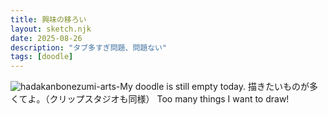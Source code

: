 ```yaml
---
title: 興味の移ろい
layout: sketch.njk
date: 2025-08-26
description: "タブ多すぎ問題、問題ない"
tags: [doodle]
---
```


![hadakanbonezumi-arts-My doodle is still empty today.](/images/20250826.png)
描きたいものが多くてよ。（クリップスタジオも同様）
Too many things I want to draw!